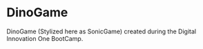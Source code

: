 # DinoGame
DinoGame (Stylized here as SonicGame) created during the Digital Innovation One BootCamp.

